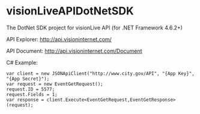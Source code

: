# visionLiveAPIDotNetSDK
The DotNet SDK project for visionLive API (for .NET Framework 4.6.2+)

API Explorer: http://api.visioninternet.com/

API Document: http://api.visioninternet.com/Document

C# Example:
```
var client = new JSONApiClient("http://www.city.gov/API", "{App Key}", "{App Secret}");
var request = new EventGetRequest();
request.ID = 5577;
request.Fields = 1;
var response = client.Execute<EventGetRequest,EventGetResponse>(request);
```
